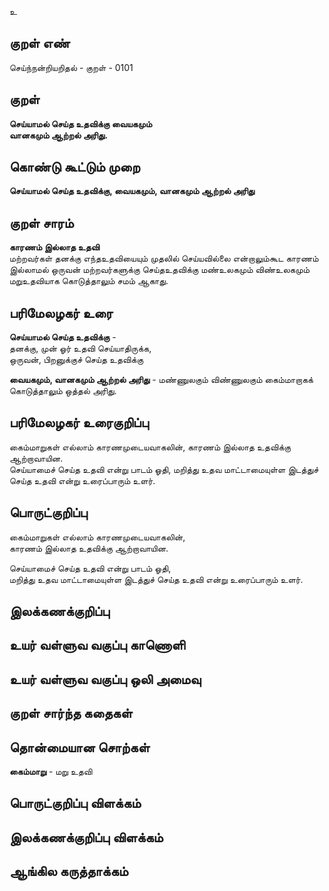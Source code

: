 உ

## குறள் எண் 

செய்ந்நன்றியறிதல் - குறள் - 0101  

## குறள் 

**செய்யாமல் செய்த உதவிக்கு வையகமும்  
வானகமும் ஆற்றல் அரிது.** 

## கொண்டு கூட்டும் முறை

**செய்யாமல் செய்த உதவிக்கு, வையகமும், வானகமும் ஆற்றல் அரிது**  

## குறள் சாரம் 

**காரணம் இல்லாத உதவி**  
மற்றவர்கள் தனக்கு எந்தஉதவியையும் முதலில் செய்யவில்லை என்றாலும்கூட காரணம் இல்லாமல் ஒருவன் மற்றவர்களுக்கு செய்தஉதவிக்கு மண்உலகமும் விண்உலகமும் மறுஉதவியாக கொடுத்தாலும் சமம் ஆகாது.  

## பரிமேலழகர் உரை

**செய்யாமல் செய்த உதவிக்கு** -  
தனக்கு, முன் ஓர் உதவி செய்யாதிருக்க,  
ஒருவன், பிறனுக்குச் செய்த உதவிக்கு  

**வையகமும், வானகமும் ஆற்றல் அரிது** - மண்ணுலகும் விண்ணுலகும் கைம்மாறாகக் கொடுத்தாலும் ஒத்தல் அரிது.     

## பரிமேலழகர் உரைகுறிப்பு   

கைம்மாறுகள் எல்லாம் காரணமுடையவாகலின், காரணம் இல்லாத உதவிக்கு ஆற்றாவாயின.  
செய்யாமைச் செய்த உதவி என்று பாடம் ஓதி, மறித்து உதவ மாட்டாமையுள்ள இடத்துச் செய்த உதவி என்று உரைப்பாரும் உளர்.  

## பொருட்குறிப்பு 

கைம்மாறுகள் எல்லாம் காரணமுடையவாகலின்,  
காரணம் இல்லாத உதவிக்கு ஆற்றாவாயின.  

செய்யாமைச் செய்த உதவி என்று பாடம் ஓதி,  
மறித்து உதவ மாட்டாமையுள்ள இடத்துச் செய்த உதவி என்று உரைப்பாரும் உளர். 

## இலக்கணக்குறிப்பு  


## உயர் வள்ளுவ வகுப்பு காணொளி


## உயர் வள்ளுவ வகுப்பு ஒலி அமைவு 

 
## குறள் சார்ந்த கதைகள் 


## தொன்மையான சொற்கள்

**கைம்மாறு** - மறு உதவி   

## பொருட்குறிப்பு விளக்கம்


## இலக்கணக்குறிப்பு விளக்கம்


## ஆங்கில கருத்தாக்கம் 



